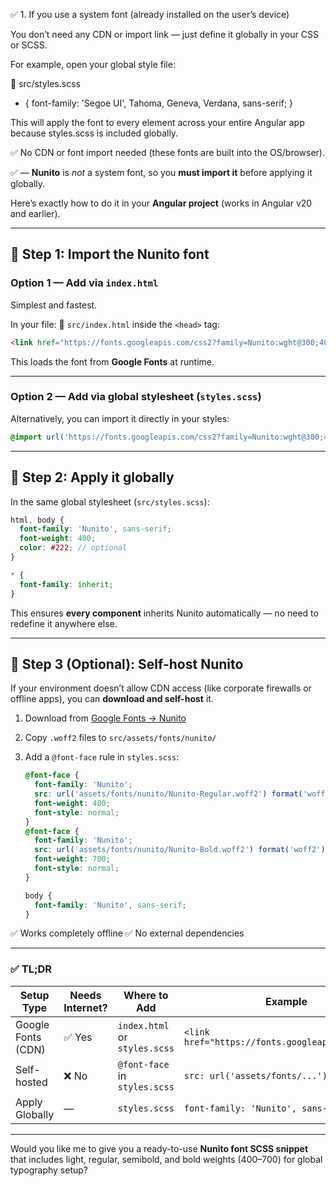 ✅ 1. If you use a system font (already installed on the user’s device)

You don’t need any CDN or import link — just define it globally in your CSS or SCSS.

For example, open your global style file:

📄 src/styles.scss

* {
  font-family: 'Segoe UI', Tahoma, Geneva, Verdana, sans-serif;
}


This will apply the font to every element across your entire Angular app because styles.scss is included globally.

✅ No CDN or font import needed (these fonts are built into the OS/browser).

✅ — **Nunito** is *not* a system font, so you **must import it** before applying it globally.

Here’s exactly how to do it in your **Angular project** (works in Angular v20 and earlier).

---

## 🧩 Step 1: Import the Nunito font

### Option 1 — Add via `index.html`

Simplest and fastest.

In your file:
📄 `src/index.html`
inside the `<head>` tag:

```html
<link href="https://fonts.googleapis.com/css2?family=Nunito:wght@300;400;600;700&display=swap" rel="stylesheet">
```

This loads the font from **Google Fonts** at runtime.

---

### Option 2 — Add via global stylesheet (`styles.scss`)

Alternatively, you can import it directly in your styles:

```scss
@import url('https://fonts.googleapis.com/css2?family=Nunito:wght@300;400;600;700&display=swap');
```

---

## 🧩 Step 2: Apply it globally

In the same global stylesheet (`src/styles.scss`):

```scss
html, body {
  font-family: 'Nunito', sans-serif;
  font-weight: 400;
  color: #222; // optional
}

* {
  font-family: inherit;
}
```

This ensures **every component** inherits Nunito automatically — no need to redefine it anywhere else.

---

## 🧩 Step 3 (Optional): Self-host Nunito

If your environment doesn’t allow CDN access (like corporate firewalls or offline apps), you can **download and self-host** it.

1. Download from [Google Fonts → Nunito](https://fonts.google.com/specimen/Nunito)
2. Copy `.woff2` files to `src/assets/fonts/nunito/`
3. Add a `@font-face` rule in `styles.scss`:

   ```scss
   @font-face {
     font-family: 'Nunito';
     src: url('assets/fonts/nunito/Nunito-Regular.woff2') format('woff2');
     font-weight: 400;
     font-style: normal;
   }
   @font-face {
     font-family: 'Nunito';
     src: url('assets/fonts/nunito/Nunito-Bold.woff2') format('woff2');
     font-weight: 700;
     font-style: normal;
   }

   body {
     font-family: 'Nunito', sans-serif;
   }
   ```

✅ Works completely offline
✅ No external dependencies

---

### ✅ TL;DR

| Setup Type         | Needs Internet? | Where to Add                  | Example                                          |
| ------------------ | --------------- | ----------------------------- | ------------------------------------------------ |
| Google Fonts (CDN) | ✅ Yes           | `index.html` or `styles.scss` | `<link href="https://fonts.googleapis.com/...">` |
| Self-hosted        | ❌ No            | `@font-face` in `styles.scss` | `src: url('assets/fonts/...')`                   |
| Apply Globally     | —               | `styles.scss`                 | `font-family: 'Nunito', sans-serif;`             |

---

Would you like me to give you a ready-to-use **Nunito font SCSS snippet** that includes light, regular, semibold, and bold weights (400–700) for global typography setup?
